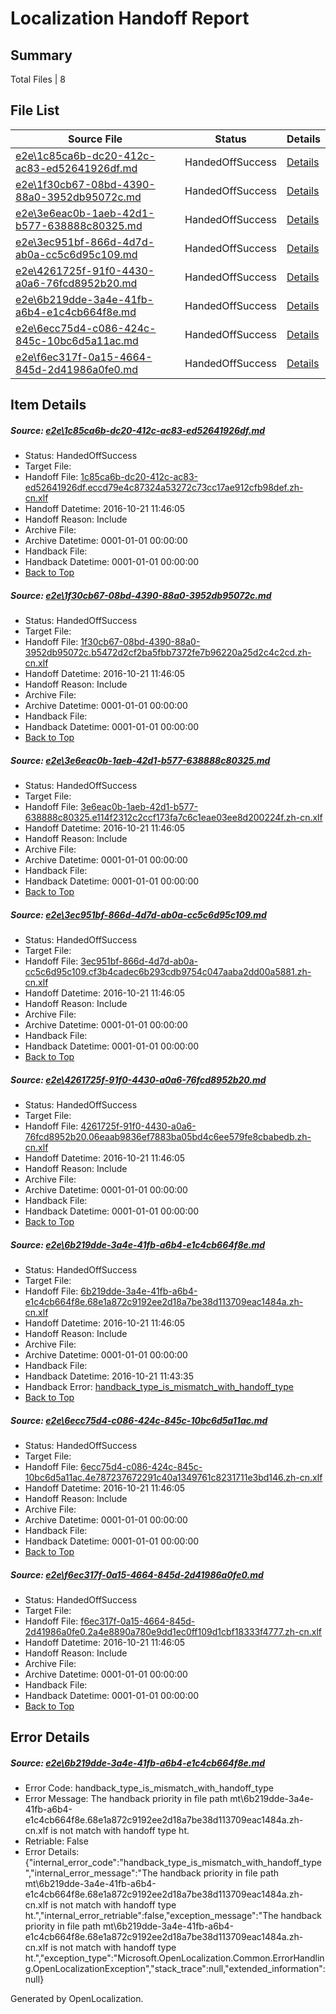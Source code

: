 # <a name='report-top'></a> Localization Handoff Report

## Summary
 Total Files | 8

## File List
 Source File | Status | Details 
 ----------- | ------ | ------- 
 [e2e\1c85ca6b-dc20-412c-ac83-ed52641926df.md](https://github.com/OpenLocalizationTestOrg/ol-test0/blob/50242c75f8c628f7965a5cf3d357c9c666394077/e2e/1c85ca6b-dc20-412c-ac83-ed52641926df.md) | HandedOffSuccess | [Details](#bcdcf77825f6c050937bd657e4256386d6dfb6fb1)
 [e2e\1f30cb67-08bd-4390-88a0-3952db95072c.md](https://github.com/OpenLocalizationTestOrg/ol-test0/blob/274ded934fa9987b6861ae84838b29b7371a84a1/e2e/1f30cb67-08bd-4390-88a0-3952db95072c.md) | HandedOffSuccess | [Details](#a6d748e41fe6b4605e61712187d1e2cf7501267d2)
 [e2e\3e6eac0b-1aeb-42d1-b577-638888c80325.md](https://github.com/OpenLocalizationTestOrg/ol-test0/blob/19e6badc4c649421266e3f457522285089fb15b0/e2e/3e6eac0b-1aeb-42d1-b577-638888c80325.md) | HandedOffSuccess | [Details](#82c29ff1edc20cf457eec5b8fe84b4f11acf6b384)
 [e2e\3ec951bf-866d-4d7d-ab0a-cc5c6d95c109.md](https://github.com/OpenLocalizationTestOrg/ol-test0/blob/19e6badc4c649421266e3f457522285089fb15b0/e2e/3ec951bf-866d-4d7d-ab0a-cc5c6d95c109.md) | HandedOffSuccess | [Details](#588a49a14fcb9e2b3925f29ad99d81e113434b1c5)
 [e2e\4261725f-91f0-4430-a0a6-76fcd8952b20.md](https://github.com/OpenLocalizationTestOrg/ol-test0/blob/7e7fbade84345b29a971aa3e6614542c8955b221/e2e/4261725f-91f0-4430-a0a6-76fcd8952b20.md) | HandedOffSuccess | [Details](#71a614b6da39a202e3ea69fdef4d5c918c17b5736)
 [e2e\6b219dde-3a4e-41fb-a6b4-e1c4cb664f8e.md](https://github.com/OpenLocalizationTestOrg/ol-test0/blob/a2451e1a00adb3b2eb0fa811a2887ec027de1410/e2e/6b219dde-3a4e-41fb-a6b4-e1c4cb664f8e.md) | HandedOffSuccess | [Details](#b64400ece27e23af34161a5c478e5fdeeb778d0f7)
 [e2e\6ecc75d4-c086-424c-845c-10bc6d5a11ac.md](https://github.com/OpenLocalizationTestOrg/ol-test0/blob/5fdf1f9d7940148082dacd6cd4e3f3251c543b22/e2e/6ecc75d4-c086-424c-845c-10bc6d5a11ac.md) | HandedOffSuccess | [Details](#6ec088f55afce62a4672ac0dbbf81c0c670f85588)
 [e2e\f6ec317f-0a15-4664-845d-2d41986a0fe0.md](https://github.com/OpenLocalizationTestOrg/ol-test0/blob/4d5414e009e85355dca00f4da633ec77f445034e/e2e/f6ec317f-0a15-4664-845d-2d41986a0fe0.md) | HandedOffSuccess | [Details](#b17707915a4dcf088f1579d84d4a3cdc31a8294b9)

## Item Details
##### <a name='bcdcf77825f6c050937bd657e4256386d6dfb6fb1'></a> Source: [e2e\1c85ca6b-dc20-412c-ac83-ed52641926df.md](https://github.com/OpenLocalizationTestOrg/ol-test0/blob/50242c75f8c628f7965a5cf3d357c9c666394077/e2e/1c85ca6b-dc20-412c-ac83-ed52641926df.md)
* Status: HandedOffSuccess
* Target File: 
* Handoff File: [1c85ca6b-dc20-412c-ac83-ed52641926df.eccd79e4c87324a53272c73cc17ae912cfb98def.zh-cn.xlf](https://github.com/OpenLocalizationTestOrg/ol-test0-handoff/blob/5b8b2a9508c18aededa782c5eb7543ee28c63085/ol-handoff/OpenLocalizationTestOrg/ol-test0-zhcn/shujia/ht/1c85ca6b-dc20-412c-ac83-ed52641926df.eccd79e4c87324a53272c73cc17ae912cfb98def.zh-cn.xlf)
* Handoff Datetime: 2016-10-21 11:46:05
* Handoff Reason: Include
* Archive File: 
* Archive Datetime: 0001-01-01 00:00:00
* Handback File: 
* Handback Datetime: 0001-01-01 00:00:00
* [Back to Top](#report-top)

##### <a name='a6d748e41fe6b4605e61712187d1e2cf7501267d2'></a> Source: [e2e\1f30cb67-08bd-4390-88a0-3952db95072c.md](https://github.com/OpenLocalizationTestOrg/ol-test0/blob/274ded934fa9987b6861ae84838b29b7371a84a1/e2e/1f30cb67-08bd-4390-88a0-3952db95072c.md)
* Status: HandedOffSuccess
* Target File: 
* Handoff File: [1f30cb67-08bd-4390-88a0-3952db95072c.b5472d2cf2ba5fbb7372fe7b96220a25d2c4c2cd.zh-cn.xlf](https://github.com/OpenLocalizationTestOrg/ol-test0-handoff/blob/5b8b2a9508c18aededa782c5eb7543ee28c63085/ol-handoff/OpenLocalizationTestOrg/ol-test0-zhcn/shujia/ht/1f30cb67-08bd-4390-88a0-3952db95072c.b5472d2cf2ba5fbb7372fe7b96220a25d2c4c2cd.zh-cn.xlf)
* Handoff Datetime: 2016-10-21 11:46:05
* Handoff Reason: Include
* Archive File: 
* Archive Datetime: 0001-01-01 00:00:00
* Handback File: 
* Handback Datetime: 0001-01-01 00:00:00
* [Back to Top](#report-top)

##### <a name='82c29ff1edc20cf457eec5b8fe84b4f11acf6b384'></a> Source: [e2e\3e6eac0b-1aeb-42d1-b577-638888c80325.md](https://github.com/OpenLocalizationTestOrg/ol-test0/blob/19e6badc4c649421266e3f457522285089fb15b0/e2e/3e6eac0b-1aeb-42d1-b577-638888c80325.md)
* Status: HandedOffSuccess
* Target File: 
* Handoff File: [3e6eac0b-1aeb-42d1-b577-638888c80325.e114f2312c2ccf173fa7c6c1eae03ee8d200224f.zh-cn.xlf](https://github.com/OpenLocalizationTestOrg/ol-test0-handoff/blob/5b8b2a9508c18aededa782c5eb7543ee28c63085/ol-handoff/OpenLocalizationTestOrg/ol-test0-zhcn/shujia/ht/3e6eac0b-1aeb-42d1-b577-638888c80325.e114f2312c2ccf173fa7c6c1eae03ee8d200224f.zh-cn.xlf)
* Handoff Datetime: 2016-10-21 11:46:05
* Handoff Reason: Include
* Archive File: 
* Archive Datetime: 0001-01-01 00:00:00
* Handback File: 
* Handback Datetime: 0001-01-01 00:00:00
* [Back to Top](#report-top)

##### <a name='588a49a14fcb9e2b3925f29ad99d81e113434b1c5'></a> Source: [e2e\3ec951bf-866d-4d7d-ab0a-cc5c6d95c109.md](https://github.com/OpenLocalizationTestOrg/ol-test0/blob/19e6badc4c649421266e3f457522285089fb15b0/e2e/3ec951bf-866d-4d7d-ab0a-cc5c6d95c109.md)
* Status: HandedOffSuccess
* Target File: 
* Handoff File: [3ec951bf-866d-4d7d-ab0a-cc5c6d95c109.cf3b4cadec6b293cdb9754c047aaba2dd00a5881.zh-cn.xlf](https://github.com/OpenLocalizationTestOrg/ol-test0-handoff/blob/5b8b2a9508c18aededa782c5eb7543ee28c63085/ol-handoff/OpenLocalizationTestOrg/ol-test0-zhcn/shujia/ht/3ec951bf-866d-4d7d-ab0a-cc5c6d95c109.cf3b4cadec6b293cdb9754c047aaba2dd00a5881.zh-cn.xlf)
* Handoff Datetime: 2016-10-21 11:46:05
* Handoff Reason: Include
* Archive File: 
* Archive Datetime: 0001-01-01 00:00:00
* Handback File: 
* Handback Datetime: 0001-01-01 00:00:00
* [Back to Top](#report-top)

##### <a name='71a614b6da39a202e3ea69fdef4d5c918c17b5736'></a> Source: [e2e\4261725f-91f0-4430-a0a6-76fcd8952b20.md](https://github.com/OpenLocalizationTestOrg/ol-test0/blob/7e7fbade84345b29a971aa3e6614542c8955b221/e2e/4261725f-91f0-4430-a0a6-76fcd8952b20.md)
* Status: HandedOffSuccess
* Target File: 
* Handoff File: [4261725f-91f0-4430-a0a6-76fcd8952b20.06eaab9836ef7883ba05bd4c6ee579fe8cbabedb.zh-cn.xlf](https://github.com/OpenLocalizationTestOrg/ol-test0-handoff/blob/5b8b2a9508c18aededa782c5eb7543ee28c63085/ol-handoff/OpenLocalizationTestOrg/ol-test0-zhcn/shujia/ht/4261725f-91f0-4430-a0a6-76fcd8952b20.06eaab9836ef7883ba05bd4c6ee579fe8cbabedb.zh-cn.xlf)
* Handoff Datetime: 2016-10-21 11:46:05
* Handoff Reason: Include
* Archive File: 
* Archive Datetime: 0001-01-01 00:00:00
* Handback File: 
* Handback Datetime: 0001-01-01 00:00:00
* [Back to Top](#report-top)

##### <a name='b64400ece27e23af34161a5c478e5fdeeb778d0f7'></a> Source: [e2e\6b219dde-3a4e-41fb-a6b4-e1c4cb664f8e.md](https://github.com/OpenLocalizationTestOrg/ol-test0/blob/a2451e1a00adb3b2eb0fa811a2887ec027de1410/e2e/6b219dde-3a4e-41fb-a6b4-e1c4cb664f8e.md)
* Status: HandedOffSuccess
* Target File: 
* Handoff File: [6b219dde-3a4e-41fb-a6b4-e1c4cb664f8e.68e1a872c9192ee2d18a7be38d113709eac1484a.zh-cn.xlf](https://github.com/OpenLocalizationTestOrg/ol-test0-handoff/blob/5b8b2a9508c18aededa782c5eb7543ee28c63085/ol-handoff/OpenLocalizationTestOrg/ol-test0-zhcn/shujia/ht/6b219dde-3a4e-41fb-a6b4-e1c4cb664f8e.68e1a872c9192ee2d18a7be38d113709eac1484a.zh-cn.xlf)
* Handoff Datetime: 2016-10-21 11:46:05
* Handoff Reason: Include
* Archive File: 
* Archive Datetime: 0001-01-01 00:00:00
* Handback File: 
* Handback Datetime: 2016-10-21 11:43:35
* Handback Error: [handback_type_is_mismatch_with_handoff_type](#b64400ece27e23af34161a5c478e5fdeeb778d0f7handback_type_is_mismatch_with_handoff_type)
* [Back to Top](#report-top)

##### <a name='6ec088f55afce62a4672ac0dbbf81c0c670f85588'></a> Source: [e2e\6ecc75d4-c086-424c-845c-10bc6d5a11ac.md](https://github.com/OpenLocalizationTestOrg/ol-test0/blob/5fdf1f9d7940148082dacd6cd4e3f3251c543b22/e2e/6ecc75d4-c086-424c-845c-10bc6d5a11ac.md)
* Status: HandedOffSuccess
* Target File: 
* Handoff File: [6ecc75d4-c086-424c-845c-10bc6d5a11ac.4e787237672291c40a1349761c8231711e3bd146.zh-cn.xlf](https://github.com/OpenLocalizationTestOrg/ol-test0-handoff/blob/5b8b2a9508c18aededa782c5eb7543ee28c63085/ol-handoff/OpenLocalizationTestOrg/ol-test0-zhcn/shujia/ht/6ecc75d4-c086-424c-845c-10bc6d5a11ac.4e787237672291c40a1349761c8231711e3bd146.zh-cn.xlf)
* Handoff Datetime: 2016-10-21 11:46:05
* Handoff Reason: Include
* Archive File: 
* Archive Datetime: 0001-01-01 00:00:00
* Handback File: 
* Handback Datetime: 0001-01-01 00:00:00
* [Back to Top](#report-top)

##### <a name='b17707915a4dcf088f1579d84d4a3cdc31a8294b9'></a> Source: [e2e\f6ec317f-0a15-4664-845d-2d41986a0fe0.md](https://github.com/OpenLocalizationTestOrg/ol-test0/blob/4d5414e009e85355dca00f4da633ec77f445034e/e2e/f6ec317f-0a15-4664-845d-2d41986a0fe0.md)
* Status: HandedOffSuccess
* Target File: 
* Handoff File: [f6ec317f-0a15-4664-845d-2d41986a0fe0.2a4e8890a780e9dd1ec0ff109d1cbf18333f4777.zh-cn.xlf](https://github.com/OpenLocalizationTestOrg/ol-test0-handoff/blob/5b8b2a9508c18aededa782c5eb7543ee28c63085/ol-handoff/OpenLocalizationTestOrg/ol-test0-zhcn/shujia/ht/f6ec317f-0a15-4664-845d-2d41986a0fe0.2a4e8890a780e9dd1ec0ff109d1cbf18333f4777.zh-cn.xlf)
* Handoff Datetime: 2016-10-21 11:46:05
* Handoff Reason: Include
* Archive File: 
* Archive Datetime: 0001-01-01 00:00:00
* Handback File: 
* Handback Datetime: 0001-01-01 00:00:00
* [Back to Top](#report-top)


## Error Details
##### <a name='b64400ece27e23af34161a5c478e5fdeeb778d0f7handback_type_is_mismatch_with_handoff_type'></a> Source: [e2e\6b219dde-3a4e-41fb-a6b4-e1c4cb664f8e.md](#b64400ece27e23af34161a5c478e5fdeeb778d0f7)
* Error Code: handback_type_is_mismatch_with_handoff_type
* Error Message: The handback priority in file path mt\6b219dde-3a4e-41fb-a6b4-e1c4cb664f8e.68e1a872c9192ee2d18a7be38d113709eac1484a.zh-cn.xlf is not match with handoff type ht.
* Retriable: False
* Error Details: {"internal_error_code":"handback_type_is_mismatch_with_handoff_type","internal_error_message":"The handback priority in file path mt\\6b219dde-3a4e-41fb-a6b4-e1c4cb664f8e.68e1a872c9192ee2d18a7be38d113709eac1484a.zh-cn.xlf is not match with handoff type ht.","internal_error_retriable":false,"exception_message":"The handback priority in file path mt\\6b219dde-3a4e-41fb-a6b4-e1c4cb664f8e.68e1a872c9192ee2d18a7be38d113709eac1484a.zh-cn.xlf is not match with handoff type ht.","exception_type":"Microsoft.OpenLocalization.Common.ErrorHandling.OpenLocalizationException","stack_trace":null,"extended_information":null}


Generated by OpenLocalization.
